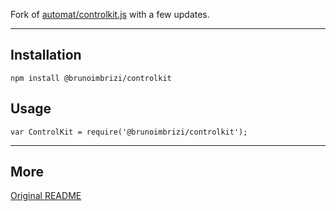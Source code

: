 Fork of [automat/controlkit.js](https://github.com/automat/controlkit.js) with a few updates.
___

## Installation

    npm install @brunoimbrizi/controlkit

## Usage
    
    var ControlKit = require('@brunoimbrizi/controlkit');
___

## More

[Original README](https://github.com/automat/controlkit.js)
